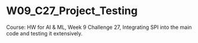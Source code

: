 # W09_C27_Project_Testing
Course: HW for AI &amp; ML, Week 9 Challenge 27, Integrating SPI into the main code and testing it extensively.
